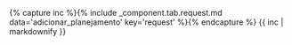 <!--
Modelo:
request:
  url: 'http://www.pmove.planmob.com.br/rest/planejamento/insert' # URL a ser exibido
  options:
    - 'JSON' # Opções da aba, é o mesmo para id
    - 'XML'
-->
{% capture inc %}{% include _component.tab.request.md data='adicionar_planejamento' key='request' %}{% endcapture %}
{{ inc | markdownify }}